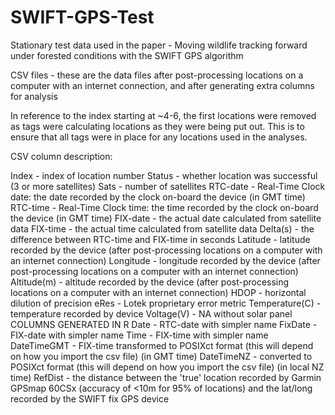 # SWIFT-GPS-Test
Stationary test data used in the paper - Moving wildlife tracking forward under forested conditions with the SWIFT GPS algorithm 

CSV files - these are the data files after post-processing locations on a computer with an internet connection, and after generating extra columns for analysis

In reference to the index starting at ~4-6, the first locations were removed as tags were calculating locations as they were being put out. This is to ensure that all tags were in place for any locations used in the analyses. 

CSV column description:

Index - index of location number
Status - whether location was successful (3 or more satellites)
Sats - number of satellites
RTC-date - Real-Time Clock date: the date recorded by the clock on-board the device (in GMT time)
RTC-time - Real-Time Clock time: the time recorded by the clock on-board the device (in GMT time)
FIX-date - the actual date calculated from satellite data
FIX-time - the actual time calculated from satellite data
Delta(s) - the difference between RTC-time and FIX-time in seconds
Latitude - latitude recorded by the device (after post-processing locations on a computer with an internet connection)
Longitude - longitude recorded by the device (after post-processing locations on a computer with an internet connection)
Altitude(m) - altitude recorded by the device (after post-processing locations on a computer with an internet connection)
HDOP - horizontal dilution of precision
eRes - Lotek proprietary error metric
Temperature(C) - temperature recorded by device
Voltage(V) - NA without solar panel
COLUMNS GENERATED IN R
Date - RTC-date with simpler name
FixDate - FIX-date with simpler name
Time - FIX-time with simpler name
DateTimeGMT - FIX-time transformed to POSIXct format (this will depend on how you import the csv file) (in GMT time)
DateTimeNZ - converted to POSIXct format (this will depend on how you import the csv file) (in local NZ time)
RefDist - the distance between the 'true' location recorded by Garmin GPSmap 60CSx (accuracy of <10m for 95% of locations) and the lat/long recorded by the SWIFT fix GPS device

